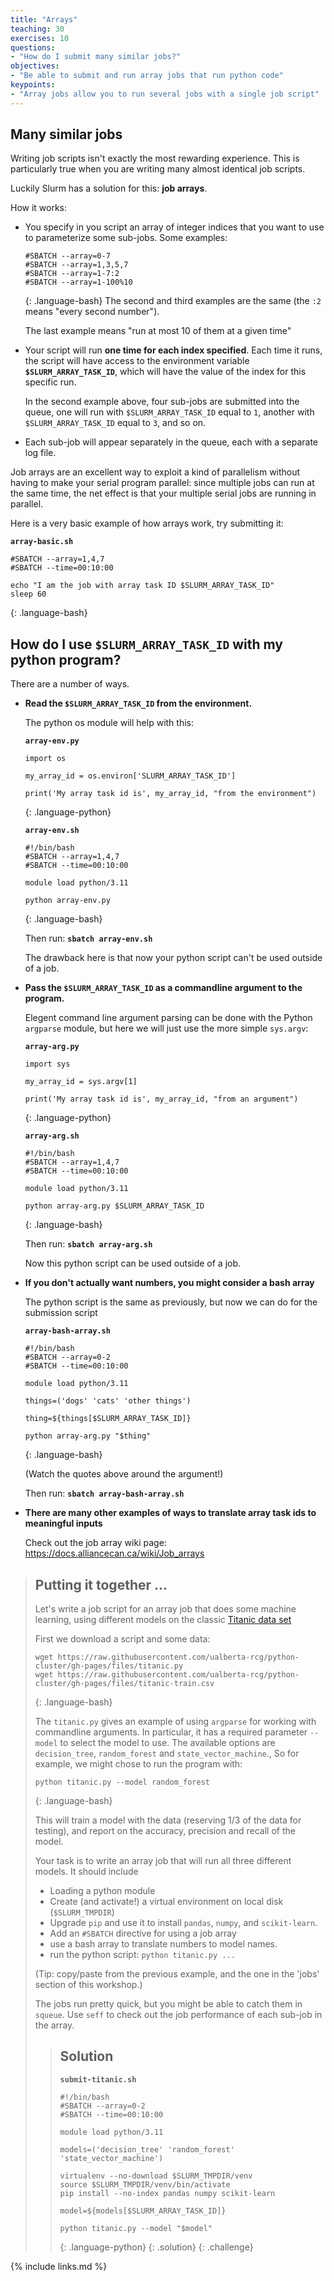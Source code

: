 ```yaml
---
title: "Arrays"
teaching: 30
exercises: 10
questions:
- "How do I submit many similar jobs?"
objectives:
- "Be able to submit and run array jobs that run python code"
keypoints:
- "Array jobs allow you to run several jobs with a single job script"
---
```


## Many similar jobs

Writing job scripts isn't exactly the most rewarding experience.
This is particularly true when you are writing many almost identical job scripts.

Luckily Slurm has a solution for this: **job arrays**.

How it works:
* You specify in you script an array of integer indices that you want to use to parameterize some
sub-jobs.
  Some examples:
  ~~~
  #SBATCH --array=0-7
  #SBATCH --array=1,3,5,7
  #SBATCH --array=1-7:2
  #SBATCH --array=1-100%10
  ~~~
  {: .language-bash}
  The second and third examples are the same (the `:2` means "every second number").
  
  The last example means "run at most 10 of them at a given time"
* Your script will run **one time for each index specified**. Each time it runs, the script will have
  access to the environment variable **`$SLURM_ARRAY_TASK_ID`**, which will have the value of the
  index for this specific run.
  
  In the second example above, four sub-jobs are submitted into the
  queue, one will run with `$SLURM_ARRAY_TASK_ID` equal to `1`, another with `$SLURM_ARRAY_TASK_ID`
  equal to `3`, and so on.
* Each sub-job will appear separately in the queue, each with a separate log file.

Job arrays are an excellent way to exploit a kind of parallelism without having to
make your serial program parallel: since multiple jobs can run at the same time, the
net effect is that your multiple serial jobs are running in parallel.

Here is a very basic example of how arrays work, try submitting it:

**`array-basic.sh`**

~~~
#SBATCH --array=1,4,7
#SBATCH --time=00:10:00

echo "I am the job with array task ID $SLURM_ARRAY_TASK_ID"
sleep 60
~~~
{: .language-bash}

## How do I use `$SLURM_ARRAY_TASK_ID` with my python program?

There are a number of ways.

* **Read the `$SLURM_ARRAY_TASK_ID` from the environment.**
  
  The python os module will help with this:
  
  **`array-env.py`**
  ~~~
  import os

  my_array_id = os.environ['SLURM_ARRAY_TASK_ID']

  print('My array task id is', my_array_id, "from the environment")
  ~~~
  {: .language-python}

  **`array-env.sh`**
  ~~~
  #!/bin/bash
  #SBATCH --array=1,4,7
  #SBATCH --time=00:10:00

  module load python/3.11

  python array-env.py
  ~~~
  {: .language-bash}

  Then run: **`sbatch array-env.sh`**

  The drawback here is that now your python script can't be used outside of a job.

* **Pass the `$SLURM_ARRAY_TASK_ID` as a commandline argument to the program.**
  
  Elegent command line argument parsing can be done with the Python `argparse` module,
  but here we will just use the more simple `sys.argv`:

  **`array-arg.py`**
  ~~~
  import sys

  my_array_id = sys.argv[1]

  print('My array task id is', my_array_id, "from an argument")
  ~~~
  {: .language-python}

  **`array-arg.sh`**
  ~~~
  #!/bin/bash
  #SBATCH --array=1,4,7
  #SBATCH --time=00:10:00

  module load python/3.11

  python array-arg.py $SLURM_ARRAY_TASK_ID
  ~~~
  {: .language-bash}

  Then run: **`sbatch array-arg.sh`**

  Now this python script can be used outside of a job.

* **If you don't actually want numbers, you might consider a bash array**

  The python script is the same as previously, but now we can do for the submission
  script

  **`array-bash-array.sh`**
  ~~~
  #!/bin/bash
  #SBATCH --array=0-2
  #SBATCH --time=00:10:00

  module load python/3.11

  things=('dogs' 'cats' 'other things')

  thing=${things[$SLURM_ARRAY_TASK_ID]}

  python array-arg.py "$thing"
  ~~~
  {: .language-bash}

  (Watch the quotes above around the argument!)

  Then run: **`sbatch array-bash-array.sh`**

* **There are many other examples of ways to translate array task ids to meaningful inputs**

   Check out the job array wiki page: <https://docs.alliancecan.ca/wiki/Job_arrays>

> ## Putting it together ...
> Let's write a job script for an array job that does some machine learning, using
> different models on the classic [Titanic data set](https://www.kaggle.com/competitions/titanic)
>
> First we download a script and some data:
>
> ~~~
> wget https://raw.githubusercontent.com/ualberta-rcg/python-cluster/gh-pages/files/titanic.py
> wget https://raw.githubusercontent.com/ualberta-rcg/python-cluster/gh-pages/files/titanic-train.csv
> ~~~
> {: .language-bash}
>
> The `titanic.py` gives an example of using `argparse` for working with commandline arguments.
> In particular, it has a required parameter `--model` to select the model to use. The available options
> are `decision_tree`, `random_forest` and `state_vector_machine`., So for example, we might chose to
> run the program with:
>
> ~~~
> python titanic.py --model random_forest
> ~~~
> {: .language-bash}
>
> This will train a model with the data (reserving 1/3 of the data for testing), and report on the
> accuracy, precision and recall of the model.
>
> Your task is to write an array job that will run all three different models. It should include
> * Loading a python module
> * Create (and activate!) a virtual environment on local disk (`$SLURM_TMPDIR`)
> * Upgrade `pip` and use it to install `pandas`, `numpy`, and `scikit-learn`.
> * Add an `#SBATCH` directive for using a job array
> * use a bash array to translate numbers to model names.
> * run the python script: `python titanic.py ...`
>
> (Tip: copy/paste from the previous example, and the one in the 'jobs' section of this workshop.)
> 
> The jobs run pretty quick, but you might be able to catch them in `squeue`.
> Use `seff` to check out the job performance of each sub-job in the array.
> > ## Solution
> >
> > **`submit-titanic.sh`**
> >
> > ~~~
> > #!/bin/bash
> > #SBATCH --array=0-2
> > #SBATCH --time=00:10:00
> > 
> > module load python/3.11
> > 
> > models=('decision_tree' 'random_forest' 'state_vector_machine')
> > 
> > virtualenv --no-download $SLURM_TMPDIR/venv
> > source $SLURM_TMPDIR/venv/bin/activate
> > pip install --no-index pandas numpy scikit-learn
> > 
> > model=${models[$SLURM_ARRAY_TASK_ID]}
> > 
> > python titanic.py --model "$model"
> > ~~~
> > {: .language-python}
> {: .solution}
{: .challenge}

{% include links.md %}
